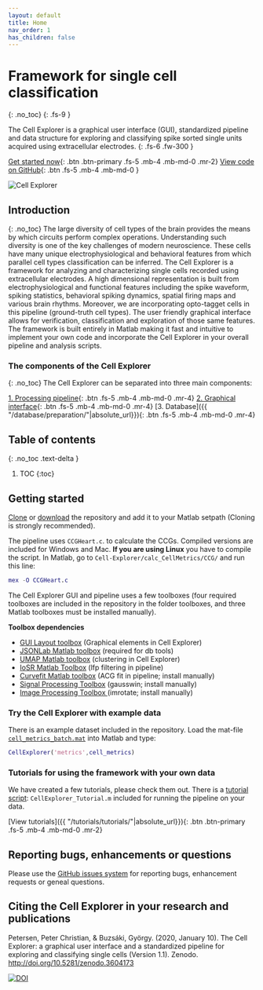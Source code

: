 ```yaml
---
layout: default
title: Home
nav_order: 1
has_children: false
---
```

# Framework for single cell classification
{: .no_toc}
{: .fs-9 }

The Cell Explorer is a graphical user interface (GUI), standardized pipeline and data structure for exploring and classifying spike sorted single units acquired using extracellular electrodes.
{: .fs-6 .fw-300 }

[Get started now](#getting-started){: .btn .btn-primary .fs-5 .mb-4 .mb-md-0 .mr-2} [View code on GitHub](https://github.com/petersenpeter/Cell-Explorer){: .btn .fs-5 .mb-4 .mb-md-0 }

![Cell Explorer](https://buzsakilab.com/wp/wp-content/uploads/2019/11/Cell-Explorer-example.png)

## Introduction
{: .no_toc}
The large diversity of cell types of the brain provides the means by which circuits perform complex operations. Understanding such diversity is one of the key challenges of modern neuroscience. These cells have many unique electrophysiological and behavioral features from which parallel cell types classification can be inferred. The Cell Explorer is a framework for analyzing and characterizing single cells recorded using extracellular electrodes. A high dimensional representation is built from electrophysiological and functional features including the spike waveform, spiking statistics, behavioral spiking dynamics, spatial firing maps and various brain rhythms. Moreover, we are incorporating opto-tagget cells in this pipeline (ground-truth cell types). The user friendly graphical interface allows for verification, classification and exploration of those same features. The framework is built entirely in Matlab making it fast and intuitive to implement your own code and incorporate the Cell Explorer in your overall pipeline and analysis scripts.

### The components of the Cell Explorer
{: .no_toc}
The Cell Explorer can be separated into three main components:

[1. Processing pipeline](/Cell-Explorer/pipeline/running-pipeline/){: .btn .fs-5 .mb-4 .mb-md-0 .mr-4} [2. Graphical interface]({{"/interface/interface/"|absolute_url}}){: .btn .fs-5 .mb-4 .mb-md-0 .mr-4} [3. Database]({{ "/database/preparation/"|absolute_url}}){: .btn .fs-5 .mb-4 .mb-md-0 .mr-4}

## Table of contents
{: .no_toc .text-delta }

1. TOC
{:toc}

## Getting started
[Clone](x-github-client://openRepo/https://github.com/petersenpeter/Cell-Explorer) or [download](https://github.com/petersenpeter/Cell-Explorer/archive/master.zip) the repository and add it to your Matlab setpath (Cloning is strongly recommended). 

The pipeline uses `CCGHeart.c`. to calculate the CCGs. Compiled versions are included for Windows and Mac. __If you are using Linux__ you have to compile the script. In Matlab, go to `Cell-Explorer/calc_CellMetrics/CCG/` and run this line:

```m
mex -O CCGHeart.c
```
The Cell Explorer GUI and pipeline uses a few toolboxes (four required toolboxes are included in the repository in the folder toolboxes, and three Matlab toolboxes must be installed manually).

**Toolbox dependencies**
* [GUI Layout toolbox](https://www.mathworks.com/matlabcentral/fileexchange/47982-gui-layout-toolbox) (Graphical elements in Cell Explorer)
* [JSONLab Matlab toolbox](https://www.mathworks.com/matlabcentral/fileexchange/33381-jsonlab-a-toolbox-to-encode-decode-json-files) (required for db tools)
* [UMAP Matlab toolbox](https://www.mathworks.com/matlabcentral/fileexchange/71902-uniform-manifold-approximation-and-projection-umap) (clustering in Cell Explorer)
* [IoSR Matlab Toolbox](https://github.com/IoSR-Surrey/MatlabToolbox) (lfp filtering in pipeline)
* [Curvefit Matlab toolbox](https://www.mathworks.com/help/curvefit/index.html?s_cid=doc_ftr) (ACG fit in pipeline; install manually)
* [Signal Processing Toolbox](https://www.mathworks.com/help/signal/index.html?s_tid=CRUX_lftnav) (gausswin; install manually)
* [Image Processing Toolbox ](https://www.mathworks.com/products/image.html) (imrotate; install manually)

### Try the Cell Explorer with example data
There is an example dataset included in the repository. Load the mat-file [`cell_metrics_batch.mat`](https://github.com/petersenpeter/Cell-Explorer/blob/master/LoadCellMetricBatch.m) into Matlab and type:
```m
CellExplorer('metrics',cell_metrics)
```

### Tutorials for using the framework with your own data 
We have created a few tutorials, please check them out. There is a [tutorial script](https://github.com/petersenpeter/Cell-Explorer/blob/master/tutorials/CellExplorer_Tutorial.m): `CellExplorer_Tutorial.m` included for running the pipeline on your data.

[View tutorials]({{ "/tutorials/tutorials/"|absolute_url}}){: .btn .btn-primary .fs-5 .mb-4 .mb-md-0 .mr-2}

## Reporting bugs, enhancements or questions
Please use the [GitHub issues system](https://github.com/petersenpeter/Cell-Explorer/issues) for reporting bugs, enhancement requests or geneal questions.

## Citing the Cell Explorer in your research and publications

Petersen, Peter Christian, & Buzsáki, György. (2020, January 10). The Cell Explorer: a graphical user interface and a standardized pipeline for exploring and classifying single cells (Version 1.1). Zenodo. http://doi.org/10.5281/zenodo.3604173

[![DOI](https://zenodo.org/badge/DOI/10.5281/zenodo.3604173.svg)](https://doi.org/10.5281/zenodo.3604173)

